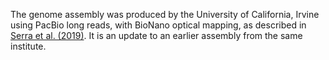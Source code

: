 [//]: # (Created by ./bin/manage_files.pl from ./species/Steinernema_carpocapsae/PRJNA202318/Steinernema_carpocapsae_PRJNA202318.assembly.html on Thu Jun 11 13:45:49 2020)
The genome assembly was produced by the University of California, Irvine using PacBio long reads, with BioNano optical mapping, as described in [Serra et al. (2019)](https://www.ncbi.nlm.nih.gov/pubmed/31113823). It is an update to an earlier assembly from the same institute.
